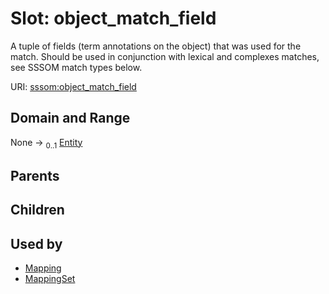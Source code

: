 
# Slot: object_match_field


A tuple of fields (term annotations on the object) that was used for the match. Should be used in conjunction with lexical and complexes matches, see SSSOM match types below.

URI: [sssom:object_match_field](http://w3id.org/sssom/object_match_field)


## Domain and Range

None &#8594;  <sub>0..1</sub> [Entity](Entity.md)

## Parents


## Children


## Used by

 * [Mapping](Mapping.md)
 * [MappingSet](MappingSet.md)
